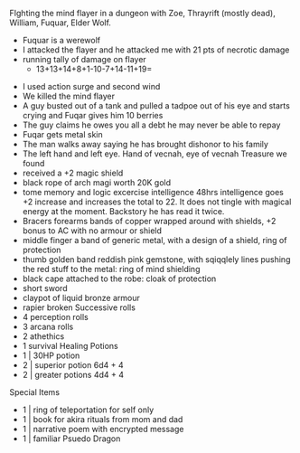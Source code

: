 FIghting the mind flayer in a dungeon with Zoe, Thrayrift (mostly dead), William, Fuquar, Elder Wolf.


- Fuquar is a werewolf 
- I attacked the flayer and he attacked me with 21 pts of necrotic damage
- running tally of damage on flayer
	- 13+13+14+8+1-10-7+14-11+19=
* I used action surge and second wind 
* We killed the mind flayer
* A guy busted out of a tank and pulled a tadpoe out of his eye and starts crying and Fuqar gives him 10 berries
* The guy claims he owes you all a debt he may never be able to repay
* Fuqar gets metal skin
* The man walks away saying he has brought dishonor to his family
* The left hand and left eye. Hand of vecnah, eye of vecnah
Treasure we found
* received a +2 magic shield
* black rope of arch magi worth 20K gold
* tome memory and logic excercise intelligence 48hrs intelligence goes +2 increase and increases the total to 22. It does not tingle with magical energy at the moment. Backstory he has read it twice.
* Bracers forearms bands of copper wrapped around with shields, +2 bonus to AC with no armour or shield 
* middle finger a band of generic metal, with a design of a shield, ring of protection
* thumb golden band reddish pink gemstone, with sqiqqlely lines pushing the red stuff to the metal: ring of mind shielding
* black cape attached to the robe: cloak of protection
* short sword
* claypot of liquid bronze armour
* rapier broken
Successive rolls
* 4 perception rolls
* 3 arcana rolls
* 2 athethics 
* 1 survival
Healing Potions
* 1 | 30HP potion
* 2 | superior potion 6d4 + 4
* 2 | greater potions 4d4 + 4

Special Items
* 1 | ring of teleportation for self only
* 1 | book for akira rituals from mom and dad
* 1 | narrative poem with encrypted message
* 1 | familiar Psuedo Dragon